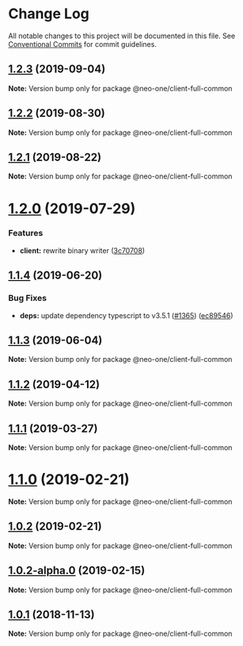 # Change Log

All notable changes to this project will be documented in this file.
See [Conventional Commits](https://conventionalcommits.org) for commit guidelines.

## [1.2.3](https://github.com/neo-one-suite/neo-one/compare/@neo-one/client-full-common@1.2.2...@neo-one/client-full-common@1.2.3) (2019-09-04)

**Note:** Version bump only for package @neo-one/client-full-common





## [1.2.2](https://github.com/neo-one-suite/neo-one/compare/@neo-one/client-full-common@1.2.1...@neo-one/client-full-common@1.2.2) (2019-08-30)

**Note:** Version bump only for package @neo-one/client-full-common





## [1.2.1](https://github.com/neo-one-suite/neo-one/compare/@neo-one/client-full-common@1.2.0...@neo-one/client-full-common@1.2.1) (2019-08-22)

**Note:** Version bump only for package @neo-one/client-full-common





# [1.2.0](https://github.com/neo-one-suite/neo-one/compare/@neo-one/client-full-common@1.1.4...@neo-one/client-full-common@1.2.0) (2019-07-29)


### Features

* **client:** rewrite binary writer ([3c70708](https://github.com/neo-one-suite/neo-one/commit/3c70708))





## [1.1.4](https://github.com/neo-one-suite/neo-one/compare/@neo-one/client-full-common@1.1.3...@neo-one/client-full-common@1.1.4) (2019-06-20)


### Bug Fixes

* **deps:** update dependency typescript to v3.5.1 ([#1365](https://github.com/neo-one-suite/neo-one/issues/1365)) ([ec89546](https://github.com/neo-one-suite/neo-one/commit/ec89546))





## [1.1.3](https://github.com/neo-one-suite/neo-one/compare/@neo-one/client-full-common@1.1.2...@neo-one/client-full-common@1.1.3) (2019-06-04)

**Note:** Version bump only for package @neo-one/client-full-common





## [1.1.2](https://github.com/neo-one-suite/neo-one/compare/@neo-one/client-full-common@1.1.1...@neo-one/client-full-common@1.1.2) (2019-04-12)

**Note:** Version bump only for package @neo-one/client-full-common





## [1.1.1](https://github.com/neo-one-suite/neo-one/compare/@neo-one/client-full-common@1.1.0...@neo-one/client-full-common@1.1.1) (2019-03-27)

**Note:** Version bump only for package @neo-one/client-full-common





# [1.1.0](https://github.com/neo-one-suite/neo-one/compare/@neo-one/client-full-common@1.0.2...@neo-one/client-full-common@1.1.0) (2019-02-21)

**Note:** Version bump only for package @neo-one/client-full-common





## [1.0.2](https://github.com/neo-one-suite/neo-one/compare/@neo-one/client-full-common@1.0.2-alpha.0...@neo-one/client-full-common@1.0.2) (2019-02-21)

**Note:** Version bump only for package @neo-one/client-full-common





## [1.0.2-alpha.0](https://github.com/neo-one-suite/neo-one/compare/@neo-one/client-full-common@1.0.1...@neo-one/client-full-common@1.0.2-alpha.0) (2019-02-15)

**Note:** Version bump only for package @neo-one/client-full-common





## [1.0.1](https://github.com/neo-one-suite/neo-one/compare/@neo-one/client-full-common@1.0.0...@neo-one/client-full-common@1.0.1) (2018-11-13)

**Note:** Version bump only for package @neo-one/client-full-common
